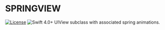 # **SPRINGVIEW**
[![License](https://img.shields.io/cocoapods/l/Hero.svg?style=flat)](https://github.com/lucasassisro/springview/blob/master/LICENSE?raw=true)
![Swift 4.0+](https://img.shields.io/badge/Swift-4.0%2B-orange.svg)
UIView subclass with associated spring animations.
